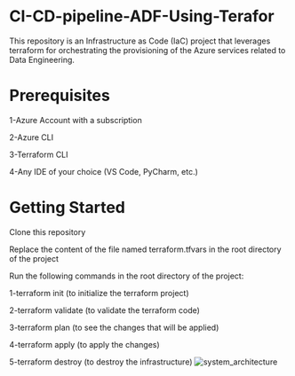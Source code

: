 # CI-CD-pipeline-ADF-Using-Terafor
This repository is an Infrastructure as Code (IaC) project that leverages terraform for orchestrating the provisioning of the Azure services related to Data Engineering.
# Prerequisites
1-Azure Account with a subscription

2-Azure CLI

3-Terraform CLI

4-Any IDE of your choice (VS Code, PyCharm, etc.)

# Getting Started
Clone this repository

Replace the content of the file named terraform.tfvars in the root directory of the project

Run the following commands in the root directory of the project:

1-terraform init (to initialize the terraform project)

2-terraform validate (to validate the terraform code)

3-terraform plan (to see the changes that will be applied)

4-terraform apply (to apply the changes)

5-terraform destroy (to destroy the infrastructure)
![system_architecture](https://github.com/user-attachments/assets/fb8979a0-3363-49cf-9e1f-51927c7033a6)

